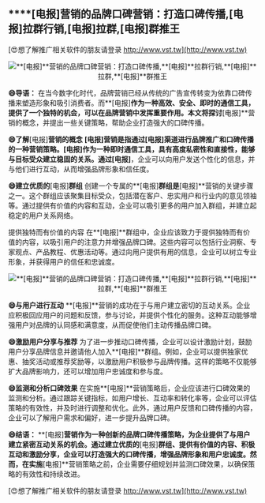 ## ****[电报]**营销的品牌口碑营销：打造口碑传播,**[电报]**拉群行销,**[电报]**拉群,**[电报]**群推王**

[😍想了解推广相关软件的朋友请登录 http://www.vst.tw](http://www.vst.tw)

 <center><img src="https://vst.tw/MP4/tuiguang/png/6.png" alt="**[电报]**营销的品牌口碑营销：打造口碑传播,**[电报]**拉群行销,**[电报]**拉群,**[电报]**群推王"></center>

**😄导语：**
在当今数字化时代，品牌营销已经从传统的广告宣传转变为依靠口碑传播来塑造形象和吸引消费者。而**[电报]**作为一种高效、安全、即时的通信工具，提供了一个独特的机会，可以在品牌营销中发挥重要作用。本文将探讨**[电报]**营销的概念，并提出一些关键策略，帮助企业打造强大的口碑传播。

**😄了解**[电报]**营销的概念**
**[电报]**营销是指通过**[电报]**渠道进行品牌推广和口碑传播的一种营销策略。**[电报]**作为一种即时通信工具，具有高度私密性和直接性，能够与目标受众建立稳固的关系。通过**[电报]**，企业可以向用户发送个性化的信息，并与他们进行互动，从而增强品牌形象和信任度。

**😄建立优质的**[电报]**群组**
创建一个专属的**[电报]**群组是**[电报]**营销的关键步骤之一。这个群组应该聚集目标受众，包括潜在客户、忠实用户和行业内的意见领袖等。通过提供有价值的内容和互动，企业可以吸引更多的用户加入群组，并建立起稳定的用户关系网络。

提供独特而有价值的内容
在**[电报]**群组中，企业应该致力于提供独特而有价值的内容，以吸引用户的注意力并增强品牌口碑。这些内容可以包括行业洞察、专家观点、产品教程、优惠活动等。通过向用户提供有用的信息，企业可以树立专业形象，并获得用户的信任和忠诚度。

 <center><img src="https://vst.tw/MP4/tuiguang/png/1.png" alt="**[电报]**营销的品牌口碑营销：打造口碑传播,**[电报]**拉群行销,**[电报]**拉群,**[电报]**群推王"></center>

**😄与用户进行互动**
**[电报]**营销的成功在于与用户建立密切的互动关系。企业应积极回应用户的问题和反馈，参与讨论，并提供个性化的服务。这种互动能够增强用户对品牌的认同感和满意度，从而促使他们主动传播品牌口碑。

**😄激励用户分享与推荐**
为了进一步推动口碑传播，企业可以设计激励计划，鼓励用户分享品牌信息并邀请他人加入**[电报]**群组。例如，企业可以提供独家优惠、抽奖活动或推荐奖励等，以激励用户积极参与品牌传播。这样的策略不仅能够扩大品牌影响力，还可以增加用户忠诚度和参与度。

**😄监测和分析口碑效果**
在实施**[电报]**营销策略后，企业应该进行口碑效果的监测和分析。通过跟踪关键指标，如用户增长、互动率和转化率等，企业可以评估策略的有效性，并及时进行调整和优化。此外，通过用户反馈和口碑传播的内容，企业可以了解用户需求和偏好，进一步提升品牌口碑。

**😄结语：**
**[电报]**营销作为一种创新的品牌口碑传播策略，为企业提供了与用户建立紧密互动关系的机会。通过建立优质的**[电报]**群组、提供有价值的内容、积极互动和激励分享，企业可以打造强大的口碑传播，增强品牌形象和用户忠诚度。然而，在实施**[电报]**营销策略之前，企业需要仔细规划并监测口碑效果，以确保策略的有效性和持续改进。

[😍想了解推广相关软件的朋友请登录 http://www.vst.tw](http://www.vst.tw)



